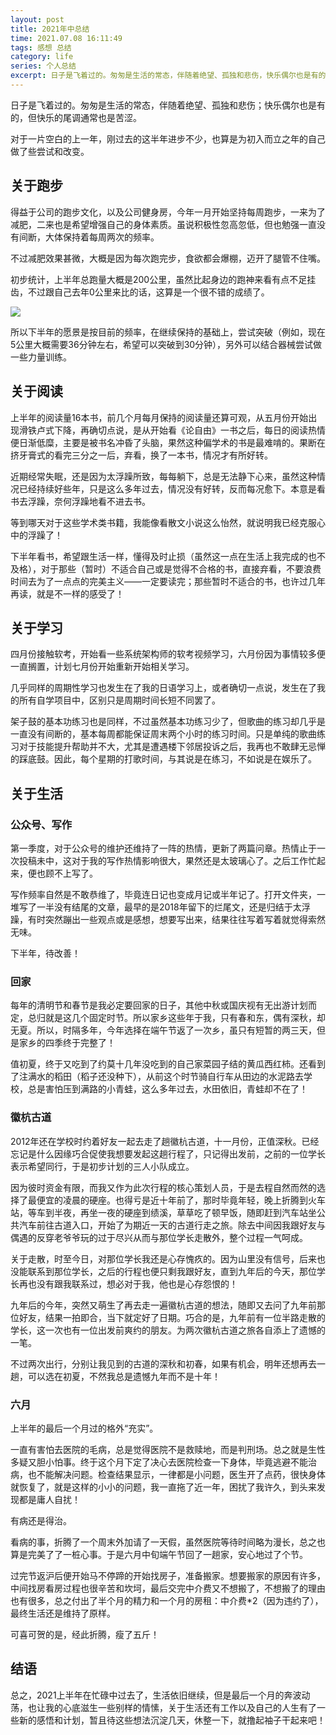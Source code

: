 ```yaml
---
layout: post
title: 2021年中总结
time: 2021.07.08 16:11:49
tags: 感想 总结
category: life
series: 个人总结
excerpt: 日子是飞着过的。匆匆是生活的常态，伴随着绝望、孤独和悲伤，快乐偶尔也是有的，但快乐的尾调通常也是苦涩。
---
```


日子是飞着过的。匆匆是生活的常态，伴随着绝望、孤独和悲伤；快乐偶尔也是有的，但快乐的尾调通常也是苦涩。

对于一片空白的上一年，刚过去的这半年进步不少，也算是为初入而立之年的自己做了些尝试和改变。

## 关于跑步
得益于公司的跑步文化，以及公司健身房，今年一月开始坚持每周跑步，一来为了减肥，二来也是希望增强自己的身体素质。虽说积极性忽高忽低，但也勉强一直没有间断，大体保持着每周两次的频率。

不过减肥效果甚微，大概是因为每次跑完步，食欲都会爆棚，迈开了腿管不住嘴。

初步统计，上半年总跑量大概是200公里，虽然比起身边的跑神来看有点不足挂齿，不过跟自己去年0公里来比的话，这算是一个很不错的成绩了。

<img src="{{ site.baseurl}}/images/post/2021-07-08-mid-year-summary/pic01.jpg" />

所以下半年的愿景是按目前的频率，在继续保持的基础上，尝试突破（例如，现在5公里大概需要36分钟左右，希望可以突破到30分钟），另外可以结合器械尝试做一些力量训练。

## 关于阅读
上半年的阅读量16本书，前几个月每月保持的阅读量还算可观，从五月份开始出现滑铁卢式下降，再确切点说，是从开始看《论自由》一书之后，每日的阅读热情便日渐低糜，主要是被书名冲昏了头脑，果然这种偏学术的书是最难啃的。果断在挤牙膏式的看完三分之一后，弃看，换了一本书，情况才有所好转。

近期经常失眠，还是因为太浮躁所致，每每躺下，总是无法静下心来，虽然这种情况已经持续好些年，只是这么多年过去，情况没有好转，反而每况愈下。本意是看书去浮躁，奈何浮躁地看不进去书。

等到哪天对于这些学术类书籍，我能像看散文小说这么怡然，就说明我已经克服心中的浮躁了！

下半年看书，希望跟生活一样，懂得及时止损（虽然这一点在生活上我完成的也不及格），对于那些（暂时）不适合自己或是觉得不合格的书，直接弃看，不要浪费时间去为了一点点的完美主义——一定要读完；那些暂时不适合的书，也许过几年再读，就是不一样的感受了！

## 关于学习
四月份接触软考，开始看一些系统架构师的软考视频学习，六月份因为事情较多便一直搁置，计划七月份开始重新开始相关学习。

几乎同样的周期性学习也发生在了我的日语学习上，或者确切一点说，发生在了我的所有自学项目中，区别只是周期时间长短不同罢了。

架子鼓的基本功练习也是同样，不过虽然基本功练习少了，但歌曲的练习却几乎是一直没有间断的，基本每周都能保证周末两个小时的练习时间。只是单纯的歌曲练习对于技能提升帮助并不大，尤其是遭遇楼下邻居投诉之后，我再也不敢肆无忌惮的踩底鼓。因此，每个星期的打歌时间，与其说是在练习，不如说是在娱乐了。

## 关于生活

### 公众号、写作
第一季度，对于公众号的维护还维持了一阵的热情，更新了两篇问章。热情止于一次投稿未中，这对于我的写作热情影响很大，果然还是太玻璃心了。之后工作忙起来，便也顾不上写了。

写作频率自然是不敢恭维了，毕竟连日记也变成月记或半年记了。打开文件夹，一堆写了一半没有结尾的文章，最早的是2018年留下的烂尾文，还是归结于太浮躁，有时突然蹦出一些观点或是感想，想要写出来，结果往往写着写着就觉得索然无味。

下半年，待改善！

### 回家
每年的清明节和春节是我必定要回家的日子，其他中秋或国庆视有无出游计划而定，总归就是这几个固定时节。所以家乡这些年于我，只有春和东，偶有深秋，却无夏。所以，时隔多年，今年选择在端午节返了一次乡，虽只有短暂的两三天，但是家乡的四季终于完整了！

值初夏，终于又吃到了约莫十几年没吃到的自己家菜园子结的黄瓜西红柿。还看到了注满水的稻田（稻子还没种下），从前这个时节骑自行车从田边的水泥路去学校，总是害怕压到满路的小青蛙，这么多年过去，水田依旧，青蛙却不在了！

### 徽杭古道
2012年还在学校时约着好友一起去走了趟徽杭古道，十一月份，正值深秋。已经忘记是什么因缘巧合促使我想要发起这趟行程了，只记得出发前，之前的一位学长表示希望同行，于是初步计划的三人小队成立。

因为彼时资金有限，而我又作为此次行程的核心策划人员，于是去程自然而然的选择了最便宜的凌晨的硬座。也得亏是近十年前了，那时毕竟年轻，晚上折腾到火车站，等车到半夜，再坐一夜的硬座到绩溪，草草吃了顿早饭，随即赶到汽车站坐公共汽车前往古道入口，开始了为期近一天的古道行走之旅。除去中间因我跟好友与偶遇的反穿老爷爷玩的过于尽兴从而与那位学长走散外，整个过程一气呵成。

关于走散，时至今日，对那位学长我还是心存愧疚的。因为山里没有信号，后来也没能联系到那位学长，之后的行程也便只剩我跟好友，直到九年后的今天，那位学长再也没有跟我联系过，想必对于我，他也是心存怨恨的！

九年后的今年，突然又萌生了再去走一遍徽杭古道的想法，随即又去问了九年前那位好友，结果一拍即合，当下就定好了日期。巧合的是，九年前有一位半路走散的学长，这一次也有一位出发前爽约的朋友。为两次徽杭古道之旅各自添上了遗憾的一笔。

不过两次出行，分别让我见到的古道的深秋和初春，如果有机会，明年还想再去一趟，可以选在初夏，不然我总是遗憾九年而不是十年！


### 六月
上半年的最后一个月过的格外“充实”。

一直有害怕去医院的毛病，总是觉得医院不是救赎地，而是判刑场。总之就是生性多疑又胆小怕事。终于这个月下定了决心去医院检查一下身体，毕竟逃避不能治病，也不能解决问题。检查结果显示，一律都是小问题，医生开了点药，很快身体就恢复了，就是这样的小小的问题，我一直拖了近一年，困扰了我许久，到头来发现都是庸人自扰！

有病还是得治。

看病的事，折腾了一个周末外加请了一天假，虽然医院等待时间略为漫长，总之也算是完美了了一桩心事。于是六月中旬端午节回了一趟家，安心地过了个节。

过完节返沪后便开始马不停蹄的开始找房子，准备搬家。想要搬家的原因有许多，中间找房看房过程也很辛苦和坎坷，最后交完中介费又不想搬了，不想搬了的理由也有很多，总之付出了半个月的精力和一个月的房租：中介费*2（因为违约了），最终生活还是维持了原样。

可喜可贺的是，经此折腾，瘦了五斤！

## 结语

总之，2021上半年在忙碌中过去了，生活依旧继续，但是最后一个月的奔波动荡，也让我的心底滋生一些别样的情愫，关于生活还有工作以及自己的人生有了一些新的感悟和计划，暂且待这些想法沉淀几天，休整一下，就撸起袖子干起来吧！

